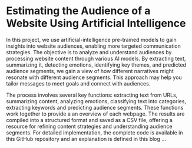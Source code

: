 # Estimating the Audience of a Website Using Artificial Intelligence

In this project, we use artificial-intelligence pre-trained models to gain insights into website audiences, enabling more targeted communication strategies. The objective is to analyze and understand audiences by processing website content through various AI models. By extracting text, summarizing it, detecting emotions, identifying key themes, and predicted audience segments, we gain a view of how different narratives might resonate with different audience segments. This approach may help you tailor messages to meet goals and connect with audiences.

The process involves several key functions: extracting text from URLs, summarizing content, analyzing emotions, classifying text into categories,  extracting keywords and predicting audience segments. These functions work together to provide a an overview of each webpage. The results are compiled into a structured format and saved as a CSV file, offering a resource for refining content strategies and understanding audience segments. For detailed implementation, the complete code is available in this GitHub repository and an explanation is defined in this blog ...
